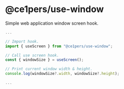 # @ce1pers/use-window

Simple web application window screen hook.

```javascript
...

// Import hook.
import { useScreen } from "@ce1pers/use-window";

// Call use screen hook.
const { windowSize } = useScreen();

// Print current window width & height.
console.log(windowSize?.width, windowSize?.height);

...
```
